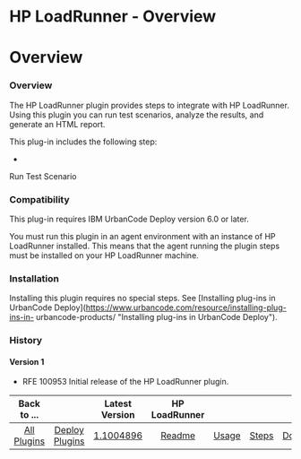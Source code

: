 
HP LoadRunner - Overview
========================

# Overview



### Overview




 


The HP LoadRunner plugin provides steps to integrate with HP LoadRunner. Using this plugin you can
 run test scenarios, analyze the results, and generate an HTML report.


This plug-in includes the following step:


* 
Run Test Scenario


### Compatibility


This plug-in requires IBM UrbanCode Deploy version 6.0 or later.


You must run 
this plugin in an agent environment with an instance of HP LoadRunner installed. This means that the agent running the 
plugin steps must be installed on your HP LoadRunner machine.


### Installation


Installing this plugin requires no 
special steps. See [Installing plug-ins in UrbanCode Deploy](https://www.urbancode.com/resource/installing-plug-ins-in-
urbancode-products/ "Installing plug-ins in UrbanCode Deploy").


### History


#### Version 1


* RFE 100953 Initial 
release of the HP LoadRunner plugin.


|Back to ...||Latest Version|HP LoadRunner ||||
| :---: | :---: | :---: | :---: | :---: | :---: | :---: |
|[All Plugins](../../index.md)|[Deploy Plugins](../README.md)|[1.1004896](https://raw.githubusercontent.com/UrbanCode/IBM-UCD-PLUGINS/main/files/hp-loadrunner/plugins-hp-loadrunner-1.1004896.zip)|[Readme](README.md)|[Usage](usage.md)|[Steps](steps.md)|[Downloads](downloads.md)|
